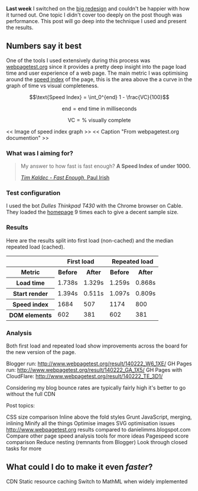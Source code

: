 ********************Last week******************** I switched on the [big redesign][1] and couldn't be happier with how it turned out. One topic I didn't cover too deeply on the post though was performance. This post will go deep into the technique I used and present the results.

## Numbers say it best

One of the tools I used extensively during this process was [webpagetest.org][2] since it provides a pretty deep insight into the page load time and user experience of a web page. The main metric I was optimising around the [speed index][3] of the page, this is the area above the a curve in the graph of time vs visual completeness.

$$\text{Speed Index} = \int_0^{end} 1 - \frac{VC}{100}$$

$$\text{end} = \text{end time in milliseconds}$$

$$\text{VC} = \text{% visually complete}$$

<< Image of speed index graph >>
<< Caption "From webpagetest.org documention" >>

### What was I aiming for?

> My answer to how fast is fast enough? **A Speed Index of under 1000.**
> 
> [<footer><cite>Tim Kaldec - Fast Enough</cite>, Paul Irish</footer>][5]

### Test configuration

I used the bot *Dulles Thinkpad T430* with the Chrome browser on Cable. They loaded the [homepage][4] 9 times each to give a decent sample size. 

### Results

Here are the results split into first load (non-cached) and the median repeated load (cached).

<table>
<tr>
<th></th>
<th colspan="2">First load</th>
<th colspan="2">Repeated load</th>
</tr>
<tr>
<th>Metric</th>
<th>Before</th>
<th>After</th>
<th>Before</th>
<th>After</th>
</tr>
<tr>
<th>Load time</th>
<td>1.738s</td>
<td>1.329s</td>
<td>1.259s</td>
<td>0.868s</td>
</tr>
<tr>
<th>Start render</th>
<td>1.394s</td>
<td>0.511s</td>
<td>1.097s</td>
<td>0.809s</td>
</tr>
<tr>
<th>Speed index</th>
<td>1684</td>
<td>507</td>
<td>1174</td>
<td>800</td>
</tr>
<tr>
<th>DOM elements</th>
<td>602</td>
<td>381</td>
<td>602</td>
<td>381</td>
</tr>
</table>


### Analysis

Both first load and repeated load show improvements across the board for the new version of the page.



















Blogger run: http://www.webpagetest.org/result/140222_W6_1XE/
GH Pages run: http://www.webpagetest.org/result/140222_GA_1X5/
GH Pages with CloudFlare: http://www.webpagetest.org/result/140222_TE_3D1/

Considering my blog bounce rates are typically fairly high it's better to go without the full CDN



Post topics:

CSS size comparison
Inline above the fold styles
Grunt
JavaScript, merging, inlining
Minify all the things
Optimise images
SVG optimisation issues
http://www.webpagetest.org results compared to danielimms.blogspot.com
Compare other page speed analysis tools for more ideas
Pagespeed score comparison
Reduce nesting (remnants from Blogger)
Look through closed tasks for more

## What could I do to make it even *faster*?

CDN
Static resource caching
Switch to MathML when widely implemented


[1]: http://www.growingwiththeweb.com/2014/02/redesign-3-from-blogger-to-github-pages.html
[2]: http://www.webpagetest.org/
[3]: https://sites.google.com/a/webpagetest.org/docs/using-webpagetest/metrics/speed-index
[4]: http://www.growingwiththeweb.com
[5]: http://timkadlec.com/2014/01/fast-enough/#comment-1200946500
